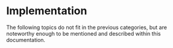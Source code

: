 # Implementation

The following topics do not fit in the previous categories, but are noteworthy enough to be mentioned and described within this documentation.
